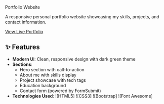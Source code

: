  Portfolio Website

A responsive personal portfolio website showcasing my skills, projects, and contact information.


[View Live Portfolio](https://cipher4-create/myPortfolio.github.io)  


## ✨ Features
- **Modern UI**: Clean, responsive design with dark green theme
- **Sections**:
  - Hero section with call-to-action
  - About me with skills display
  - Project showcase with tech tags
  - Education background
  - Contact form (powered by FormSubmit)
- **Technologies Used**:
  ![HTML5]
  ![CSS3]
  ![Bootstrap]
  ![Font Awesome]
